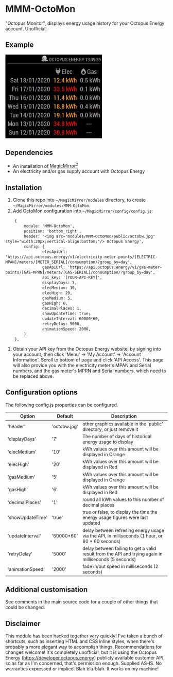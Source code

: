 # MMM-OctoMon

"Octopus Monitor", displays energy usage history for your Octopus Energy account. Unofficial!

## Example

![screenshot](screenshot.jpg)

## Dependencies

* An installation of [MagicMirror<sup>2</sup>](https://github.com/MichMich/MagicMirror)
* An electricity and/or gas supply account with Octopus Energy

## Installation

1. Clone this repo into `~/MagicMirror/modules` directory, to create `~/MagicMirror/modules/MMM-OctoMon`.
1. Add OctoMon configuration into `~/MagicMirror/config/config.js`:

```
	{
		module: 'MMM-OctoMon',
		position: 'bottom_right',
		header: '<img src="modules/MMM-OctoMon/public/octobw.jpg" style="width:20px;vertical-align:bottom;"/> Octopus Energy',
		config: {
				elecApiUrl: 'https://api.octopus.energy/v1/electricity-meter-points/[ELECTRIC-MPAN]/meters/[METER_SERIAL]/consumption/?group_by=day',
				gasApiUrl: 'https://api.octopus.energy/v1/gas-meter-points/[GAS-MPRN]/meters/[GAS-SERIAL]/consumption/?group_by=day',
				api_key: '[YOUR-API-KEY]',
				displayDays: 7,
				elecMedium: 10,
				elecHigh: 20,
				gasMedium: 5,
				gasHigh: 6,
				decimalPlaces: 1,
				showUpdateTime: true;
				updateInterval: 60000*60,
				retryDelay: 5000,
				animationSpeed: 2000,
		}
	},
```

1. Obtain your API key from the Octopus Energy website, by signing into your account, then click 'Menu' -> 'My Account' -> 'Account Information'. Scroll to bottom of page and click 'API Access'. This page will also provide you with the electricity meter's MPAN and Serial numbers, and the gas meter's MPRN and Serial numbers, which need to be replaced above.

## Configuration options

The following config.js properties can be configured.

| **Option** | **Default** | **Description** |
| --- | --- | --- |
| 'header' | 'octobw.jpg' | other graphics available in the 'public' directory, or just remove it |
| 'displayDays' | '7' | The number of days of historical energy usage to display |
| 'elecMedium' | '10' | kWh values over this amount will be displayed in Orange |
| 'elecHigh' | '20' | kWh values over this amount will be displayed in Red |
| 'gasMedium' | '5' | kWh values over this amount will be displayed in Orange |
| 'gasHigh' | '6' | kWh values over this amount will be displayed in Red |
| 'decimalPlaces' | '1' | round all kWh values to this number of decimal places |
| 'showUpdateTime' | 'true' | true or false, to display the time the energy usage figures were last updated |
| 'updateInterval' | '60000\*60' | delay between refresing energy usage via the API, in milliseconds (1 hour, or 60 * 60 seconds) |
| 'retryDelay' | '5000' | delay between failing to get a valid result from the API and trying again in milliseconds (5 seconds) |
| 'animationSpeed' | '2000' | fade in/out speed in milliseconds (2 seconds) |

## Additional customisation

See comments in the main source code for a couple of other things that could be changed.

## Disclaimer

This module has been hacked together very quickly! I've taken a bunch of shortcuts, such as inserting HTML and CSS inline styles, when there's probably a more elegant way to accomplish things. Recommendations for changes welcome! It's completely unofficial, but it is using the Octopus Energy (https://developer.octopus.energy) publicly available customer API, so as far as I'm concerned, that's permission enough. Supplied AS-IS. No warranties expressed or implied. Blah bla-blah. It works on my machine!
